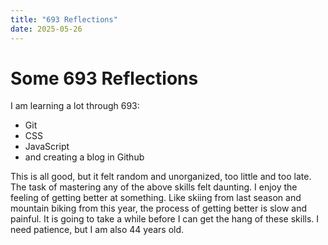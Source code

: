 ```yaml
---
title: "693 Reflections"
date: 2025-05-26
---
```


# Some 693 Reflections

I am learning a lot through 693:
- Git
- CSS
- JavaScript
- and creating a blog in Github 

This is all good, but it felt random and unorganized, too little and too late. The task of mastering any of the above skills felt daunting. I enjoy the feeling of getting better at something. Like skiing from last season and mountain biking from this year, the process of getting better is slow and painful.  It is going to take a while before I can get the hang of these skills. I need patience, but I am also 44 years old. 